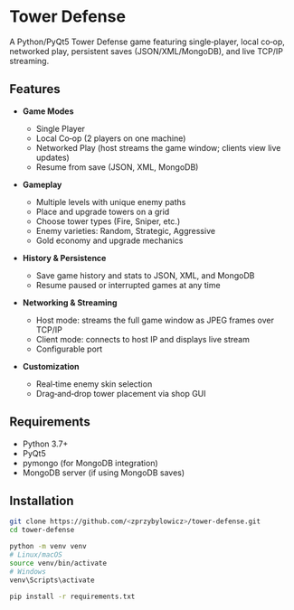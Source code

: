 # Tower Defense

A Python/PyQt5 Tower Defense game featuring single‑player, local co‑op, networked play, persistent saves (JSON/XML/MongoDB), and live TCP/IP streaming.

## Features

- **Game Modes**  
  - Single Player  
  - Local Co‑op (2 players on one machine)  
  - Networked Play (host streams the game window; clients view live updates)  
  - Resume from save (JSON, XML, MongoDB)

- **Gameplay**  
  - Multiple levels with unique enemy paths  
  - Place and upgrade towers on a grid  
  - Choose tower types (Fire, Sniper, etc.)  
  - Enemy varieties: Random, Strategic, Aggressive  
  - Gold economy and upgrade mechanics

- **History & Persistence**  
  - Save game history and stats to JSON, XML, and MongoDB  
  - Resume paused or interrupted games at any time

- **Networking & Streaming**  
  - Host mode: streams the full game window as JPEG frames over TCP/IP  
  - Client mode: connects to host IP and displays live stream  
  - Configurable port

- **Customization**  
  - Real‑time enemy skin selection  
  - Drag‑and‑drop tower placement via shop GUI

## Requirements

- Python 3.7+  
- PyQt5  
- pymongo (for MongoDB integration)  
- MongoDB server (if using MongoDB saves)

## Installation

```bash
git clone https://github.com/<zprzybylowicz>/tower-defense.git
cd tower-defense

python -m venv venv
# Linux/macOS
source venv/bin/activate
# Windows
venv\Scripts\activate

pip install -r requirements.txt
